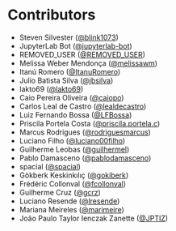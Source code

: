# Contributors

* Steven Silvester ([@blink1073](https://crowdin.com/profile/blink1073))
* JupyterLab Bot ([@jupyterlab-bot](https://crowdin.com/profile/jupyterlab-bot))
* REMOVED_USER ([@REMOVED_USER](https://crowdin.com/profile/REMOVED_USER))
* Melissa Weber Mendonça ([@melissawm](https://crowdin.com/profile/melissawm))
* Itanú Romero ([@ItanuRomero](https://crowdin.com/profile/ItanuRomero))
* Julio Batista Silva ([@jbsilva](https://crowdin.com/profile/jbsilva))
* lakto69 ([@lakto69](https://crowdin.com/profile/lakto69))
* Caio Pereira Oliveira ([@caiopo](https://crowdin.com/profile/caiopo))
* Carlos Leal de Castro ([@lealdecastro](https://crowdin.com/profile/lealdecastro))
* Luiz Fernando Bossa ([@LFBossa](https://crowdin.com/profile/LFBossa))
* Priscila Portela Costa ([@priscila.portela.c](https://crowdin.com/profile/priscila.portela.c))
* Marcus Rodrigues ([@rodriguesmarcus](https://crowdin.com/profile/rodriguesmarcus))
* Luciano Filho ([@luciano00filho](https://crowdin.com/profile/luciano00filho))
* Guilherme Leobas ([@guilhermel](https://crowdin.com/profile/guilhermel))
* Pablo Damasceno ([@pablodamasceno](https://crowdin.com/profile/pablodamasceno))
* spacial ([@spacial](https://crowdin.com/profile/spacial))
* Gökberk Keskinkılıç ([@gokiberk](https://crowdin.com/profile/gokiberk))
* Frédéric Collonval ([@fcollonval](https://crowdin.com/profile/fcollonval))
* Guilherme Cruz ([@gcrz](https://crowdin.com/profile/gcrz))
* Luciano Resende ([@lresende](https://crowdin.com/profile/lresende))
* Mariana Meireles ([@marimeire](https://crowdin.com/profile/marimeire))
* João Paulo Taylor Ienczak Zanette ([@JPTIZ](https://crowdin.com/profile/JPTIZ))
